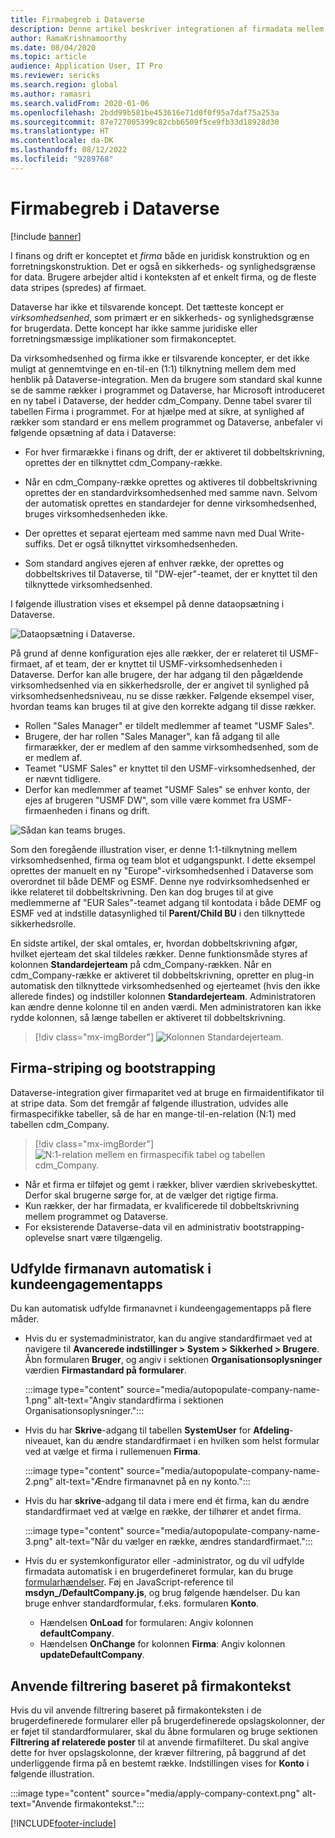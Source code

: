 ```yaml
---
title: Firmabegreb i Dataverse
description: Denne artikel beskriver integrationen af firmadata mellem finans og drift og Dataverse.
author: RamaKrishnamoorthy
ms.date: 08/04/2020
ms.topic: article
audience: Application User, IT Pro
ms.reviewer: sericks
ms.search.region: global
ms.author: ramasri
ms.search.validFrom: 2020-01-06
ms.openlocfilehash: 2bdd99b581be453616e71d0f0f95a7daf75a253a
ms.sourcegitcommit: 87e727005399c82cbb6509f5ce9fb33d18928d30
ms.translationtype: HT
ms.contentlocale: da-DK
ms.lasthandoff: 08/12/2022
ms.locfileid: "9289768"
---
```

# <a name="company-concept-in-dataverse"></a>Firmabegreb i Dataverse

[!include [banner](../../includes/banner.md)]




I finans og drift er konceptet et *firma* både en juridisk konstruktion og en forretningskonstruktion. Det er også en sikkerheds- og synlighedsgrænse for data. Brugere arbejder altid i konteksten af et enkelt firma, og de fleste data stripes (spredes) af firmaet.

Dataverse har ikke et tilsvarende koncept. Det tætteste koncept er *virksomhedsenhed*, som primært er en sikkerheds- og synlighedsgrænse for brugerdata. Dette koncept har ikke samme juridiske eller forretningsmæssige implikationer som firmakonceptet.

Da virksomhedsenhed og firma ikke er tilsvarende koncepter, er det ikke muligt at gennemtvinge en en-til-en (1:1) tilknytning mellem dem med henblik på Dataverse-integration. Men da brugere som standard skal kunne se de samme rækker i programmet og Dataverse, har Microsoft introduceret en ny tabel i Dataverse, der hedder cdm\_Company. Denne tabel svarer til tabellen Firma i programmet. For at hjælpe med at sikre, at synlighed af rækker som standard er ens mellem programmet og Dataverse, anbefaler vi følgende opsætning af data i Dataverse:

+ For hver firmarække i finans og drift, der er aktiveret til dobbeltskrivning, oprettes der en tilknyttet cdm\_Company-række.

+ Når en cdm\_Company-række oprettes og aktiveres til dobbeltskrivning oprettes der en standardvirksomhedsenhed med samme navn. Selvom der automatisk oprettes en standardejer for denne virksomhedsenhed, bruges virksomhedsenheden ikke.
+ Der oprettes et separat ejerteam med samme navn med Dual Write-suffiks. Det er også tilknyttet virksomhedsenheden.

+ Som standard angives ejeren af enhver række, der oprettes og dobbeltskrives til Dataverse, til "DW-ejer"-teamet, der er knyttet til den tilknyttede virksomhedsenhed.

I følgende illustration vises et eksempel på denne dataopsætning i Dataverse.

![Dataopsætning i Dataverse.](media/dual-write-company-1.png)

På grund af denne konfiguration ejes alle rækker, der er relateret til USMF-firmaet, af et team, der er knyttet til USMF-virksomhedsenheden i Dataverse. Derfor kan alle brugere, der har adgang til den pågældende virksomhedsenhed via en sikkerhedsrolle, der er angivet til synlighed på virksomhedsenhedsniveau, nu se disse rækker. Følgende eksempel viser, hvordan teams kan bruges til at give den korrekte adgang til disse rækker.

+ Rollen "Sales Manager" er tildelt medlemmer af teamet "USMF Sales".
+ Brugere, der har rollen "Sales Manager", kan få adgang til alle firmarækker, der er medlem af den samme virksomhedsenhed, som de er medlem af.
+ Teamet "USMF Sales" er knyttet til den USMF-virksomhedsenhed, der er nævnt tidligere.
+ Derfor kan medlemmer af teamet "USMF Sales" se enhver konto, der ejes af brugeren "USMF DW", som ville være kommet fra USMF-firmaenheden i finans og drift.

![Sådan kan teams bruges.](media/dual-write-company-2.png)

Som den foregående illustration viser, er denne 1:1-tilknytning mellem virksomhedsenhed, firma og team blot et udgangspunkt. I dette eksempel oprettes der manuelt en ny "Europe"-virksomhedsenhed i Dataverse som overordnet til både DEMF og ESMF. Denne nye rodvirksomhedsenhed er ikke relateret til dobbeltskrivning. Den kan dog bruges til at give medlemmerne af "EUR Sales"-teamet adgang til kontodata i både DEMF og ESMF ved at indstille datasynlighed til **Parent/Child BU** i den tilknyttede sikkerhedsrolle.

En sidste artikel, der skal omtales, er, hvordan dobbeltskrivning afgør, hvilket ejerteam det skal tildeles rækker. Denne funktionsmåde styres af kolonnen **Standardejerteam** på cdm\_Company-rækken. Når en cdm\_Company-række er aktiveret til dobbeltskrivning, opretter en plug-in automatisk den tilknyttede virksomhedsenhed og ejerteamet (hvis den ikke allerede findes) og indstiller kolonnen **Standardejerteam**. Administratoren kan ændre denne kolonne til en anden værdi. Men administratoren kan ikke rydde kolonnen, så længe tabellen er aktiveret til dobbeltskrivning.

> [!div class="mx-imgBorder"]
![Kolonnen Standardejerteam.](media/dual-write-default-owning-team.jpg)

## <a name="company-striping-and-bootstrapping"></a>Firma-striping og bootstrapping

Dataverse-integration giver firmaparitet ved at bruge en firmaidentifikator til at stripe data. Som det fremgår af følgende illustration, udvides alle firmaspecifikke tabeller, så de har en mange-til-en-relation (N:1) med tabellen cdm\_Company.

> [!div class="mx-imgBorder"]
![N:1-relation mellem en firmaspecifik tabel og tabellen cdm_Company.](media/dual-write-bootstrapping.png)

+ Når et firma er tilføjet og gemt i rækker, bliver værdien skrivebeskyttet. Derfor skal brugerne sørge for, at de vælger det rigtige firma.
+ Kun rækker, der har firmadata, er kvalificerede til dobbeltskrivning mellem programmet og Dataverse.
+ For eksisterende Dataverse-data vil en administrativ bootstrapping-oplevelse snart være tilgængelig.


## <a name="autopopulate-company-name-in-customer-engagement-apps"></a>Udfylde firmanavn automatisk i kundeengagementapps

Du kan automatisk udfylde firmanavnet i kundeengagementapps på flere måder.

+ Hvis du er systemadministrator, kan du angive standardfirmaet ved at navigere til **Avancerede indstillinger > System > Sikkerhed > Brugere**. Åbn formularen **Bruger**, og angiv i sektionen **Organisationsoplysninger** værdien **Firmastandard på formularer**.

    :::image type="content" source="media/autopopulate-company-name-1.png" alt-text="Angiv standardfirma i sektionen Organisationsoplysninger.":::

+ Hvis du har **Skrive**-adgang til tabellen **SystemUser** for **Afdeling**-niveauet, kan du ændre standardfirmaet i en hvilken som helst formular ved at vælge et firma i rullemenuen **Firma**.

    :::image type="content" source="media/autopopulate-company-name-2.png" alt-text="Ændre firmanavnet på en ny konto.":::

+ Hvis du har **skrive**-adgang til data i mere end ét firma, kan du ændre standardfirmaet ved at vælge en række, der tilhører et andet firma.

    :::image type="content" source="media/autopopulate-company-name-3.png" alt-text="Når du vælger en række, ændres standardfirmaet.":::

+ Hvis du er systemkonfigurator eller -administrator, og du vil udfylde firmadata automatisk i en brugerdefineret formular, kan du bruge [formularhændelser](/powerapps/developer/model-driven-apps/clientapi/events-forms-grids). Føj en JavaScript-reference til **msdyn_/DefaultCompany.js**, og brug følgende hændelser. Du kan bruge enhver standardformular, f.eks. formularen **Konto**.

    + Hændelsen **OnLoad** for formularen: Angiv kolonnen **defaultCompany**.
    + Hændelsen **OnChange** for kolonnen **Firma**: Angiv kolonnen **updateDefaultCompany**.

## <a name="apply-filtering-based-on-the-company-context"></a>Anvende filtrering baseret på firmakontekst

Hvis du vil anvende filtrering baseret på firmakonteksten i de brugerdefinerede formularer eller på brugerdefinerede opslagskolonner, der er føjet til standardformularer, skal du åbne formularen og bruge sektionen **Filtrering af relaterede poster** til at anvende firmafilteret. Du skal angive dette for hver opslagskolonne, der kræver filtrering, på baggrund af det underliggende firma på en bestemt række. Indstillingen vises for **Konto** i følgende illustration.

:::image type="content" source="media/apply-company-context.png" alt-text="Anvende firmakontekst.":::



[!INCLUDE[footer-include](../../../../includes/footer-banner.md)]
